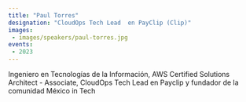 ```yaml
---
title: "Paul Torres"
designation: "CloudOps Tech Lead  en PayClip (Clip)"
images:
 - images/speakers/paul-torres.jpg
events:
 - 2023
---
```


Ingeniero en Tecnologías de la Información, AWS Certified Solutions Architect - Associate, CloudOps Tech Lead en Payclip y fundador de la comunidad México in Tech
